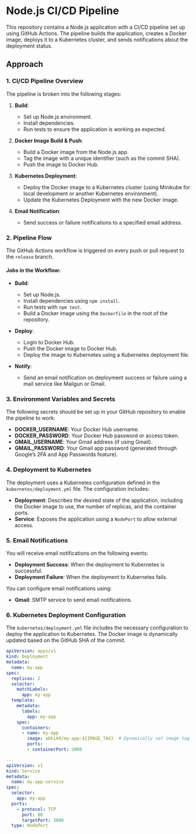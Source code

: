 # Node.js CI/CD Pipeline

This repository contains a Node.js application with a CI/CD pipeline set up using GitHub Actions. The pipeline builds the application, creates a Docker image, deploys it to a Kubernetes cluster, and sends notifications about the deployment status.

## Approach

### 1. **CI/CD Pipeline Overview**

The pipeline is broken into the following stages:

1. **Build**:
   - Set up Node.js environment.
   - Install dependencies.
   - Run tests to ensure the application is working as expected.

2. **Docker Image Build & Push**:
   - Build a Docker image from the Node.js app.
   - Tag the image with a unique identifier (such as the commit SHA).
   - Push the image to Docker Hub.

3. **Kubernetes Deployment**:
   - Deploy the Docker image to a Kubernetes cluster (using Minikube for local development or another Kubernetes environment).
   - Update the Kubernetes Deployment with the new Docker image.

4. **Email Notification**:
   - Send success or failure notifications to a specified email address.

### 2. **Pipeline Flow**

The GitHub Actions workflow is triggered on every push or pull request to the `release` branch.

#### Jobs in the Workflow:

- **Build**:
  - Set up Node.js.
  - Install dependencies using `npm install`.
  - Run tests with `npm test`.
  - Build a Docker image using the `Dockerfile` in the root of the repository.

- **Deploy**:
  - Login to Docker Hub.
  - Push the Docker image to Docker Hub.
  - Deploy the image to Kubernetes using a Kubernetes deployment file.

- **Notify**:
  - Send an email notification on deployment success or failure using a mail service like Mailgun or Gmail.

### 3. **Environment Variables and Secrets**

The following secrets should be set up in your GitHub repository to enable the pipeline to work:

- **DOCKER_USERNAME**: Your Docker Hub username.
- **DOCKER_PASSWORD**: Your Docker Hub password or access token.
- **GMAIL_USERNAME**: Your Gmail address (if using Gmail).
- **GMAIL_PASSWORD**: Your Gmail app password (generated through Google’s 2FA and App Passwords feature).

### 4. **Deployment to Kubernetes**

The deployment uses a Kubernetes configuration defined in the `kubernetes/deployment.yml` file. The configuration includes:

- **Deployment**: Describes the desired state of the application, including the Docker image to use, the number of replicas, and the container ports.
- **Service**: Exposes the application using a `NodePort` to allow external access.

### 5. **Email Notifications**

You will receive email notifications on the following events:
- **Deployment Success**: When the deployment to Kubernetes is successful.
- **Deployment Failure**: When the deployment to Kubernetes fails.

You can configure email notifications using:
- **Gmail**: SMTP service to send email notifications.

### 6. **Kubernetes Deployment Configuration**

The `kubernetes/deployment.yml` file includes the necessary configuration to deploy the application to Kubernetes. The Docker image is dynamically updated based on the GitHub SHA of the commit.

```yaml
apiVersion: apps/v1
kind: Deployment
metadata:
  name: my-app
spec:
  replicas: 2
  selector:
    matchLabels:
      app: my-app
  template:
    metadata:
      labels:
        app: my-app
    spec:
      containers:
      - name: my-app
        image: abhik0/my-app:${IMAGE_TAG}  # Dynamically set image tag
        ports:
        - containerPort: 3000

---
apiVersion: v1
kind: Service
metadata:
  name: my-app-service
spec:
  selector:
    app: my-app
  ports:
    - protocol: TCP
      port: 80
      targetPort: 3000
  type: NodePort
